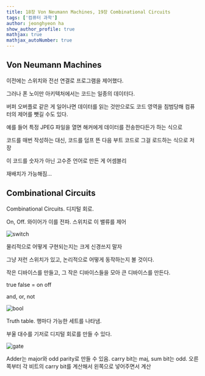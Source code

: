 ```yaml
---
title: 18장 Von Neumann Machines, 19장 Combinational Circuits
tags: ['컴퓨터 과학']
author: jeonghyeon ha
show_author_profile: true
mathjax: true
mathjax_autoNumber: true
---
```


## Von Neumann Machines

이전에는 스위치와 전선 연결로 프로그램을 제어했다.

그러나 폰 노이만 아키텍처에서는 코드는 일종의 데이터다.

버퍼 오버플로 같은 게 일어나면 데이터를 읽는 것만으로도 코드 영역을 침범당해 컴퓨터의 제어를 뺏길 수도 있다.

예를 들어 특정 JPEG 파일을 열면 해커에게 데이터를 전송한다든가 하는 식으로

코드를 매번 작성하는 대신, 코드를 덤프 뜬 다음 부트 코드로 그걸 로드하는 식으로 저장

이 코드를 숫자가 아닌 고수준 언어로 만든 게 어셈블리

재배치가 가능해짐...

## Combinational Circuits

Combinational Circuits. 디지털 회로.

On, Off. 와이어가 이를 전파. 스위치로 이 밸류를 제어

![switch](https://raw.githubusercontent.com/LostFinger/LostFinger.github.io/master/_posts\Computer_Science_Algorithms_Theory_and_Machines\Lecture18\building_block_switch.png)

물리적으로 어떻게 구현되는지는 크게 신경쓰지 말자

그냥 저런 스위치가 있고, 논리적으로 어떻게 동작하는지 볼 것이다.

작은 디바이스를 만들고, 그 작은 디바이스들을 모아 큰 디바이스를 만든다.

true false = on off

and, or, not

![bool](https://raw.githubusercontent.com/LostFinger/LostFinger.github.io/master/_posts\Computer_Science_Algorithms_Theory_and_Machines\Lecture18\bool.png)

Truth table. 행마다 가능한 세트를 나타냄.

부울 대수를 기저로 디지털 회로를 만들 수 있다.

![gate](https://raw.githubusercontent.com/LostFinger/LostFinger.github.io/master/_posts\Computer_Science_Algorithms_Theory_and_Machines\Lecture18\logicgates.png)

Adder는 major와 odd parity로 만들 수 있음. carry bit는 maj, sum bit는 odd. 오른쪽부터 각 비트의 carry bit를 계산해서 왼쪽으로 넣어주면서 계산


